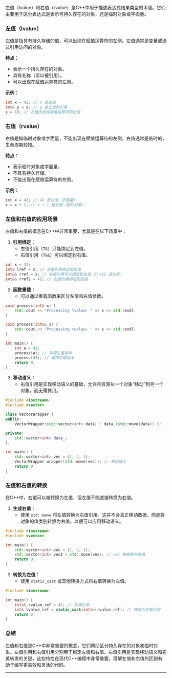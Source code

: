 

左值（lvalue）和右值（rvalue）是C++中用于描述表达式结果类型的术语。它们主要用于区分表达式是表示可持久存在的对象，还是临时对象或字面量。

### 左值（lvalue）
左值是指具有持久存储的值，可以出现在赋值运算符的左侧。左值通常是变量或通过引用访问的对象。

**特点：**
- 表示一个持久存在的对象。
- 具有名称（可以被引用）。
- 可以出现在赋值运算符的左侧。

**示例：**
```cpp
int x = 42; // x 是左值
int& y = x; // y 是左值的引用
x = 10; // 左值出现在赋值运算符的左侧
```

### 右值（rvalue）
右值是指临时对象或字面量，不能出现在赋值运算符的左侧。右值通常是临时的，生命周期较短。

**特点：**
- 表示临时对象或字面量。
- 不具有持久存储。
- 不能出现在赋值运算符的左侧。

**示例：**
```cpp
int x = 42; // 42 是右值（字面量）
x = x + 1; // x + 1 是右值（临时对象）
```

### 左值和右值的应用场景
左值和右值的概念在C++中非常重要，尤其是在以下场景中：

1. **引用绑定：**
   - 左值引用（`T&`）只能绑定到左值。
   - 右值引用（`T&&`）可以绑定到右值。

```cpp
int x = 42;
int& lref = x; // 左值引用绑定到左值
int&& rref = x; // 右值引用可以绑定到左值（C++11 及以后）
int&& rref2 = 42; // 右值引用绑定到右值
```

2. **函数重载：**
   - 可以通过重载函数来区分左值和右值参数。

```cpp
void process(int& x) {
    std::cout << "Processing lvalue: " << x << std::endl;
}

void process(int&& x) {
    std::cout << "Processing rvalue: " << x << std::endl;
}

int main() {
    int a = 42;
    process(a); // 调用左值版本
    process(43); // 调用右值版本
    return 0;
}
```

3. **移动语义：**
   - 右值引用是实现移动语义的基础，允许将资源从一个对象“移动”到另一个对象，而无需拷贝。

```cpp
#include <iostream>
#include <vector>

class VectorWrapper {
public:
    VectorWrapper(std::vector<int> data) : data_(std::move(data)) {}

private:
    std::vector<int> data_;
};

int main() {
    std::vector<int> vec = {1, 2, 3};
    VectorWrapper wrapper(std::move(vec)); // 移动语义
    return 0;
}
```

### 左值和右值的转换
在C++中，右值可以被转换为左值，但左值不能直接转换为右值。

1. **生成右值：**
   - 使用 `std::move` 将左值转换为右值引用。这并不会真正移动数据，而是将对象的值类别转换为右值，以便可以应用移动语义。

```cpp
#include <iostream>
#include <vector>

int main() {
    std::vector<int> vec = {1, 2, 3};
    std::vector<int> vec2 = std::move(vec); // vec 被转换为右值
    return 0;
}
```

2. **转换为左值：**
   - 使用 `static_cast` 或其他转换方式将右值转换为左值。

```cpp
#include <iostream>

int main() {
    int&& rvalue_ref = 42; // 右值引用
    int& lvalue_ref = static_cast<int&>(rvalue_ref); // 转换为左值引用
    return 0;
}
```

### 总结
左值和右值是C++中非常重要的概念，它们帮助区分持久存在的对象和临时对象。左值引用和右值引用分别用于绑定左值和右值。右值引用是实现移动语义和完美转发的关键，这些特性在现代C++编程中非常重要。理解左值和右值的区别有助于编写更高效和灵活的代码。

---
